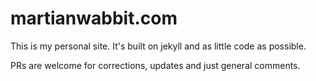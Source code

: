 # martianwabbit.com

This is my personal site. It's built on jekyll and as little code as possible. 

PRs are welcome for corrections, updates and just general comments.
